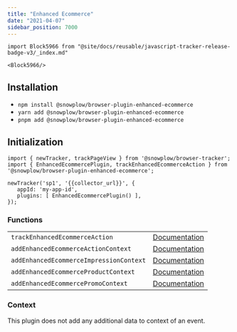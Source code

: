 ```yaml
---
title: "Enhanced Ecommerce"
date: "2021-04-07"
sidebar_position: 7000
---
```


```mdx-code-block
import Block5966 from "@site/docs/reusable/javascript-tracker-release-badge-v3/_index.md"

<Block5966/>
```

## Installation

- `npm install @snowplow/browser-plugin-enhanced-ecommerce`
- `yarn add @snowplow/browser-plugin-enhanced-ecommerce`
- `pnpm add @snowplow/browser-plugin-enhanced-ecommerce`

## Initialization

```
import { newTracker, trackPageView } from '@snowplow/browser-tracker';
import { EnhancedEcommercePlugin, trackEnhancedEcommerceAction } from '@snowplow/browser-plugin-enhanced-ecommerce';

newTracker('sp1', '{{collector_url}}', { 
   appId: 'my-app-id', 
   plugins: [ EnhancedEcommercePlugin() ],
});
```

### Functions

<table class="has-fixed-layout"><tbody><tr><td><code>trackEnhancedEcommerceAction</code></td><td><a href="/docs/migrated/collecting-data/collecting-from-own-applications/javascript-trackers/browser-tracker/browser-tracker-v3-reference/tracking-events/#trackEnhancedEcommerceAction">Documentation</a></td></tr><tr><td><code>addEnhancedEcommerceActionContext</code></td><td><a href="/docs/migrated/collecting-data/collecting-from-own-applications/javascript-trackers/browser-tracker/browser-tracker-v3-reference/tracking-events/#addEnhancedEcommerceActionContext">Documentation</a></td></tr><tr><td><code>addEnhancedEcommerceImpressionContext</code></td><td><a href="/docs/migrated/collecting-data/collecting-from-own-applications/javascript-trackers/browser-tracker/browser-tracker-v3-reference/tracking-events/#addEnhancedEcommerceImpressionContext">Documentation</a></td></tr><tr><td><code>addEnhancedEcommerceProductContext</code></td><td><a href="/docs/migrated/collecting-data/collecting-from-own-applications/javascript-trackers/browser-tracker/browser-tracker-v3-reference/tracking-events/#addEnhancedEcommerceProductContext">Documentation</a></td></tr><tr><td><code>addEnhancedEcommercePromoContext</code></td><td><a href="/docs/migrated/collecting-data/collecting-from-own-applications/javascript-trackers/browser-tracker/browser-tracker-v3-reference/tracking-events/#addEnhancedEcommercePromoContext">Documentation</a></td></tr></tbody></table>

### Context

This plugin does not add any additional data to context of an event.
